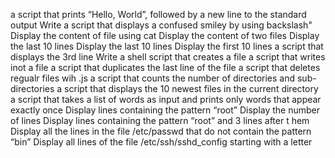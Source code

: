 a script that prints “Hello, World”, followed by a new line to the standard output
Write a script that displays a confused smiley by using  backslash" 
Display the content of file using cat
Display the content of two files
Display the last 10 lines
Display the last 10 lines
Display the first 10 lines
a script that displays the 3rd line
Write a shell script that creates a file
a script that writes inot a file
a script that duplicates the last line of the file 
a script that deletes regualr files wih .js
a script that counts the number of directories and sub-directories
a script that displays the 10 newest files in the current directory
 a script that takes a list of words as input and prints only words that appear exactly once
Display lines containing the pattern “root”
Display the number of lines
Display lines containing the pattern “root” and 3 lines after t
hem
Display all the lines in the file /etc/passwd that do not contain the pattern “bin”
Display all lines of the file /etc/ssh/sshd_config starting with a letter
